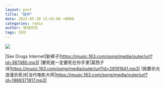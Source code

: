 ```yaml
---
layout: post
title: "碰杯"
date: 2023-05-20 12:45:09 +0800
categories: radio
author: 啃啃坑坑
tags: 归归
---
```

![]({{site.baseurl}}/images/cover_20230520.jpg)

|Sex Drugs Internet|新裤子|https://music.163.com/song/media/outer/url?id=387480.mp3|
|要死就一定要死在你手里|莫西子诗|https://music.163.com/song/media/outer/url?id=28191641.mp3|
|我要杀光浪漫杀死诗|当代电影大师|https://music.163.com/song/media/outer/url?id=1888371817.mp3|

